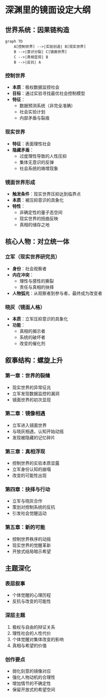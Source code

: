 # 深渊里的镜面设定大纲

## 世界系统：因果链构造

```mermaid
graph TD
    A[控制世界] -->|实验创造| B[现实世界]
    B -->|意识分裂| C[镜面世界]
    C -->|真相显现| B
    B -->|反抗| A
```

### 控制世界

- **本质**：极权数据监控社会
- **目标**：通过实验寻找最优社会控制模型
- **特征**：
  - 数据预测系统（非完全准确）
  - 社会实验计划
  - 内部矛盾与裂痕

### 现实世界

- **特征**：表面理性社会
- **隐藏矛盾**：
  - 过度理性导致的人性压抑
  - 集体无意识的反弹
  - 社会系统的熵增现象

### 镜面世界形成

- **触发条件**：现实世界压抑达到临界点
- **本质**：被压抑意识的具象化
- **特性**：
  - 非确定性的量子态空间
  - 现实世界的扭曲反映
  - 真相的储存之地

## 核心人物：对立统一体

### 立军（现实世界研究员）

- **身份**：社会观察者
- **内在冲突**：
  - 理性与感性的撕裂
  - 责任与真相的抉择
- **人物弧光**：从观察者到参与者，最终成为改变者

### 晓灰（镜面人格）

- **本质**：立军压抑意识的具象化
- **功能**：
  - 真相的揭示者
  - 系统的破坏者
  - 改变的催化剂

## 叙事结构：螺旋上升

### 第一章：世界的裂缝

- 现实世界的异常征兆
- 立军发现数据监控的漏洞
- 镜面世界的初次显现

### 第二章：镜像相遇

- 立军进入镜面世界
- 与晓灰相遇，认知开始动摇
- 发现被隐藏的记忆碎片

### 第三章：真相浮现

- 控制世界的实验本质显露
- 立军身份认知的崩塌
- 改变的可能性出现

### 第四章：抉择与行动

- 立军与晓灰合作
- 策划对控制系统的反抗
- 引发社会觉醒运动

### 第五章：新的可能

- 控制世界秩序的动摇
- 现实世界的觉醒革新
- 开放式结局暗示希望

## 主题深化

### 表层叙事

- 个体觉醒的心理历程
- 反抗与改变的可能性

### 深层主题

1. 极权与自由的辩证关系
2. 理性社会的人性代价
3. 个体觉醒对集体改变的影响
4. 真相与希望的价值

### 创作要点

- 弱化刻意的镜像对应
- 强化人物动机的合理性
- 增加情节的不确定性
- 保留开放式的希望空间
